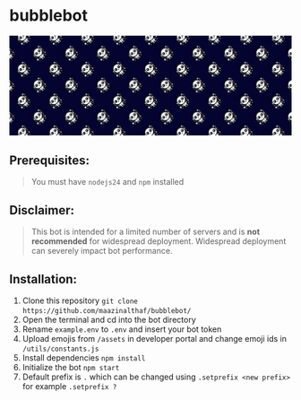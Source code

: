 # bubblebot

<img src="https://github.com/maazinalthaf/bubblebot/blob/main/assets/banner.png?raw=true"/>


## Prerequisites: 
> You must have `nodejs24` and `npm` installed


## Disclaimer:
> This bot is intended for a limited number of servers and is **not recommended** for widespread deployment. Widespread deployment can severely impact bot performance. 

## Installation: 
1. Clone this repository `git clone https://github.com/maazinalthaf/bubblebot/`
2. Open the terminal and cd into the bot directory
3. Rename `example.env` to `.env` and insert your bot token
4. Upload emojis from `/assets` in developer portal and change emoji ids in `/utils/constants.js` 
5. Install dependencies `npm install`
6. Initialize the bot `npm start`
7. Default prefix is `.` which can be changed using `.setprefix <new prefix>` for example `.setprefix ?`
